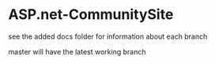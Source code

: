 # ASP.net-CommunitySite
see the added docs folder for information about each branch

master will have the latest working branch